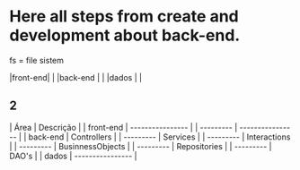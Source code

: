 # Here all steps from create and development about back-end.

fs = file sistem

|front-end| |
|back-end | |
|dados | |

## 2

| Área | Descrição |
| front-end | ---------------- |
| --------- | ---------------- |
| back-end | Controllers |
| --------- | Services |
| --------- | Interactions |
| --------- | BusinnessObjects |
| --------- | Repositories |
| --------- | DAO's |
| dados | ---------------- |
